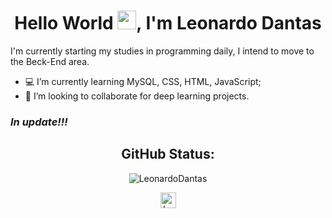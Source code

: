 <h1 align="center">Hello World <img src="https://raw.githubusercontent.com/kaueMarques/kaueMarques/master/hi.gif" width="30px">, I'm Leonardo Dantas</h1>

I'm currently starting my studies in programming daily, I intend to move to the Beck-End area.

- :computer: I’m currently learning MySQL, CSS, HTML, JavaScript;
- 🤝 I’m looking to collaborate for deep learning projects. 

### *In update!!!*

<h2 align="center">GitHub Status:</h2>

<p align="center">
<img src="https://github-readme-stats.vercel.app/api?username=LeoDantasSS&show_icons=true&theme=midnight-purple" alt="LeonardoDantas"/> 
</p>
<!-- [![Top Langs](https://github-readme-stats.vercel.app/api/top-langs/?username=LeoDantasSS&langs_count=8_icons=true&theme=radical)](https://github.com/LeoDantasSS/github-readme-stats) -->


<p align="center">
  <a href="https://www.linkedin.com/in/leonardo-dantas-1648381b4/" target="blank"><img align="center" src="https://cdn.jsdelivr.net/npm/simple-icons@3.0.1/icons/linkedin.svg" alt="Leonardo Dantas" height="25" width="25" /></a>
</p>
